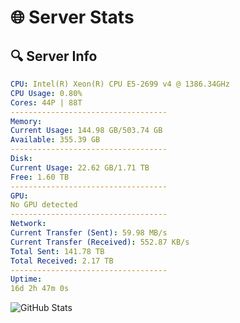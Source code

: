 # 🌐 Server Stats
## 🔍 Server Info
```yaml
CPU: Intel(R) Xeon(R) CPU E5-2699 v4 @ 1386.34GHz
CPU Usage: 0.80%
Cores: 44P | 88T
-----------------------------------
Memory:
Current Usage: 144.98 GB/503.74 GB
Available: 355.39 GB
-----------------------------------
Disk:
Current Usage: 22.62 GB/1.71 TB
Free: 1.60 TB
-----------------------------------
GPU:
No GPU detected
-----------------------------------
Network:
Current Transfer (Sent): 59.98 MB/s
Current Transfer (Received): 552.87 KB/s
Total Sent: 141.78 TB
Total Received: 2.17 TB
-----------------------------------
Uptime:
16d 2h 47m 0s
```
![GitHub Stats](https://img.shields.io/badge/Updated-2025-02-24_01:30:18-blue)